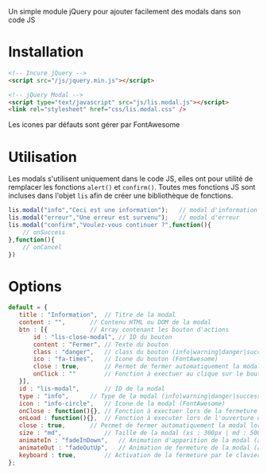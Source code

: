 Un simple module jQuery pour ajouter facilement des modals dans son code JS

# Installation

```html
<!-- Incure jQuery -->
<script src="/js/jquery.min.js"></script>

<!-- jQuery Modal -->
<script type="text/javascript" src="js/lis.modal.js"></script>
<link rel="stylesheet" href="css/lis.modal.css" />
```
Les icones par défauts sont gérer par FontAwesome

# Utilisation

Les modals s'utilisent uniquement dans le code JS, elles ont pour utilité de remplacer les fonctions `alert()` et `confirm()`.
Toutes mes fonctions JS sont incluses dans l'objet `lis` afin de créer une bibliothèque de fonctions.
```js
lis.modal("info","Ceci est une information"); 	// modal d'information simple
lis.modal("erreur","Une erreur est survenu");	// modal d'erreur
lis.modal("confirm","Voulez-vous continuer ?",function(){
	// onSuccess
},function(){
	// onCancel
})
```

# Options
 ```js
 default = {
	title : "Information",	// Titre de la modal
	content : "",		// Contenu HTML ou DOM de la modal	
	btn : [{			// Array contenant les bouton d'actions
		id : "lis-close-modal",	// ID du bouton
		content : "Fermer",	// Texte du bouton
		class : "danger",	// class du bouton (info|warning|danger|success|default)
		ico : "fa-times",	// Icone du bouton (FontAwesome)
		close : true,		// Permet de fermer automatiquement la modal lors du clique sur le bouton
		onClick : ""		// Fonction à exectuer au clique sur le bouton (avant animation de fermeture)
	}],
	id : "lis-modal",		// ID de la modal
	type : "info",		// Type de la modal (info|warning|danger|success|default)
	icon : "info-circle",	// Icone de la modal (FontAwesome)
	onClose : function(){},	// Fonction à exectuer lors de la fermeture de la modal (après animation)
	onLoad : function(){},	// Fonction à executer lors de l'ouverture de la modal (après animation)
	close : true,		// Permet de fermer automatiquement la modal lors du clique sur le fond
	size : "md",			// Taille de la modal (xs : 300px | md : 500px | lg : 800px)
	animateIn : "fadeInDown",	// Animation d'apparition de la modal (animate.css)
	animateOut : "fadeOutUp",	// Animation de fermeture de la modal (animate.css)
	keyboard : true,		// Activation de la fermeture par le clavier ESC ou ENTER uniquement s'il n'y a qu'un bouton
};
```
